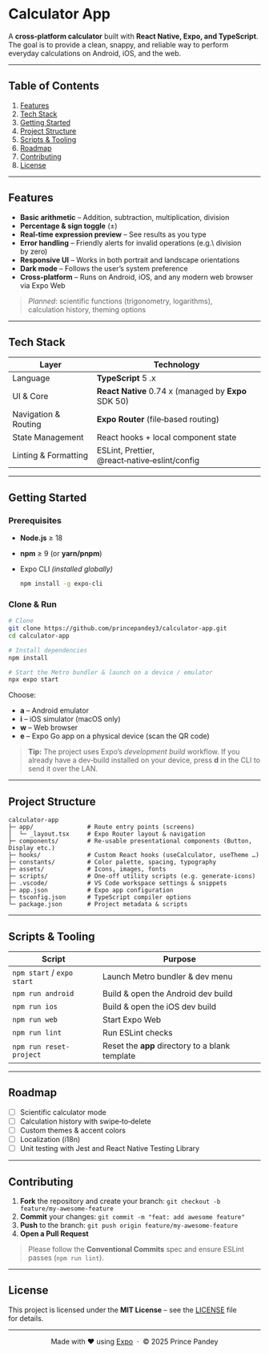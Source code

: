 # Calculator App

A **cross‑platform calculator** built with **React Native, Expo, and TypeScript**.  The goal is to provide a clean, snappy, and reliable way to perform everyday calculations on Android, iOS, and the web.

---

## Table of Contents

1. [Features](#features)
2. [Tech Stack](#tech-stack)
3. [Getting Started](#getting-started)
4. [Project Structure](#project-structure)
5. [Scripts & Tooling](#scripts--tooling)
6. [Roadmap](#roadmap)
7. [Contributing](#contributing)
8. [License](#license)

---

## Features

* **Basic arithmetic** – Addition, subtraction, multiplication, division
* **Percentage & sign toggle** (±)
* **Real‑time expression preview** – See results as you type
* **Error handling** – Friendly alerts for invalid operations (e.g.\ division by zero)
* **Responsive UI** – Works in both portrait and landscape orientations
* **Dark mode** – Follows the user’s system preference
* **Cross‑platform** – Runs on Android, iOS, and any modern web browser via Expo Web

> *Planned*: scientific functions (trigonometry, logarithms), calculation history, theming options

---

## Tech Stack

| Layer                | Technology                                            |
| -------------------- | ----------------------------------------------------- |
| Language             | **TypeScript** 5 .x                                   |
| UI & Core            | **React Native** 0.74 x  (managed by **Expo** SDK 50) |
| Navigation & Routing | **Expo Router** (file‑based routing)                  |
| State Management     | React hooks + local component state                   |
| Linting & Formatting | ESLint, Prettier, @react‑native‑eslint/config         |

---

## Getting Started

### Prerequisites

* **Node.js** ≥ 18
* **npm** ≥ 9 (or **yarn/pnpm**)
* Expo CLI *(installed globally)*

  ```bash
  npm install -g expo-cli
  ```

### Clone & Run

```bash
# Clone
git clone https://github.com/princepandey3/calculator-app.git
cd calculator-app

# Install dependencies
npm install

# Start the Metro bundler & launch on a device / emulator
npx expo start
```

Choose:

* **a** – Android emulator
* **i** – iOS simulator (macOS only)
* **w** – Web browser
* **e** – Expo Go app on a physical device (scan the QR code)

> **Tip:** The project uses Expo’s *development build* workflow.  If you already have a dev‑build installed on your device, press **d** in the CLI to send it over the LAN.

---

## Project Structure

```
calculator-app
├─ app/               # Route entry points (screens)
│  └─ _layout.tsx     # Expo Router layout & navigation
├─ components/        # Re‑usable presentational components (Button, Display etc.)
├─ hooks/             # Custom React hooks (useCalculator, useTheme …)
├─ constants/         # Color palette, spacing, typography
├─ assets/            # Icons, images, fonts
├─ scripts/           # One‑off utility scripts (e.g. generate‑icons)
├─ .vscode/           # VS Code workspace settings & snippets
├─ app.json           # Expo app configuration
├─ tsconfig.json      # TypeScript compiler options
└─ package.json       # Project metadata & scripts
```

---

## Scripts & Tooling

| Script                     | Purpose                                         |
| -------------------------- | ----------------------------------------------- |
| `npm start` / `expo start` | Launch Metro bundler & dev menu                 |
| `npm run android`          | Build & open the Android dev build              |
| `npm run ios`              | Build & open the iOS dev build                  |
| `npm run web`              | Start Expo Web                                  |
| `npm run lint`             | Run ESLint checks                               |
| `npm run reset-project`    | Reset the **app** directory to a blank template |

---

## Roadmap

* [ ] Scientific calculator mode
* [ ] Calculation history with swipe‑to‑delete
* [ ] Custom themes & accent colors
* [ ] Localization (i18n)
* [ ] Unit testing with Jest and React Native Testing Library

---

## Contributing

1. **Fork** the repository and create your branch:  `git checkout -b feature/my-awesome-feature`
2. **Commit** your changes: `git commit -m "feat: add awesome feature"`
3. **Push** to the branch: `git push origin feature/my-awesome-feature`
4. **Open a Pull Request**

> Please follow the **Conventional Commits** spec and ensure ESLint passes (`npm run lint`).

---

## License

This project is licensed under the **MIT License** – see the [LICENSE](LICENSE) file for details.

---

<div align="center">
  Made with ❤️ using <a href="https://expo.dev">Expo</a> &nbsp;·&nbsp; © 2025 Prince Pandey
</div>
